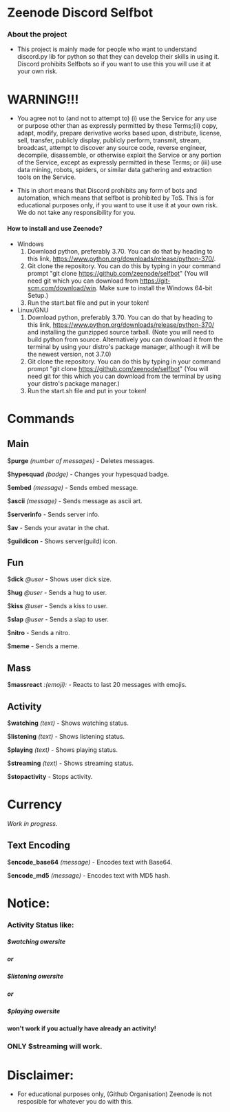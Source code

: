# Zeenode Discord Selfbot

### About the project

- This project is mainly made for people who want to understand discord.py lib for python so that they can develop their skills in using it. Discord prohibits Selfbots so if you want to use this you will use it at your own risk.

# WARNING!!!

- You agree not to (and not to attempt to) (i) use the Service for any use or purpose other than as expressly permitted by these Terms;(ii) copy, adapt, modify, prepare derivative works based upon, distribute, license, sell, transfer, publicly display, publicly perform, transmit, stream, broadcast, attempt to discover any source code, reverse engineer, decompile, disassemble, or otherwise exploit the Service or any portion of the Service, except as expressly permitted in these Terms; or (iii) use data mining, robots, spiders, or similar data gathering and extraction tools on the Service.

- This in short means that Discord prohibits any form of bots and automation, which means that selfbot is prohibited by ToS. This is for educational purposes only, if you want to use it use it at your own risk. We do not take any responsibility for you.



#### How to install and use Zeenode?
- Windows
    1. Download python, preferably 3.70. You can do that by heading to this link, https://www.python.org/downloads/release/python-370/. 
    2. Git clone the repository. You can do this by typing in your command prompt "git clone https://github.com/zeenode/selfbot" (You will need git which you can download from https://git-scm.com/download/win. Make sure to install the Windows 64-bit Setup.)
    3. Run the start.bat file and put in your token!
- Linux/GNU
    1. Download python, preferably 3.70. You can do that by heading to this link, https://www.python.org/downloads/release/python-370/ and installing the gunzipped source tarball. (Note you will need to build python from source. Alternatively you can download it from the terminal by using your distro's package manager, although it will be the newest version, not 3.7.0)
    2. Git clone the repository. You can do this by typing in your command prompt "git clone https://github.com/zeenode/selfbot" (You will need git for this which you can download from the terminal by using your distro's package manager.)
    3. Run the start.sh file and put in your token!
    















# Commands






## Main

$**purge** *(number of messages)* - Deletes messages.                                                                    

$**hypesquad** *(badge)* - Changes your hypesquad badge.                                                                  

$**embed** *(message)* - Sends embed message.                                                                             

$**ascii** *(message)* - Sends message as ascii art.                                                                      

$**serverinfo** - Sends server info.
 
$**av** - Sends your avatar in the chat.            

$**guildicon** - Shows server(guild) icon.                                                                             







## Fun


$**dick** *@user* - Shows user dick size.                                                                                


$**hug** *@user* - Sends a hug to user.

$**kiss** *@user* - Sends a kiss to user.                                                                            

$**slap** *@user* - Sends a slap to user.                                                                                 

$**nitro** - Sends a nitro.                                                                                           

$**meme** - Sends a meme.                                                                                             

                                                       


## Mass

$**massreact** *:(emoji):* - Reacts to last 20 messages with emojis.



## Activity

$**watching** *(text)* - Shows watching status. 

$**listening** *(text)* - Shows listening status.                                                                              

$**playing** *(text)* - Shows playing status. 

$**streaming** *(text)* - Shows streaming status.

$**stopactivity** - Stops activity.


# Currency
*Work in progress.*






## Text Encoding

$**encode_base64** *(message)* - Encodes text with Base64.                                                                  

$**encode_md5** *(message)* - Encodes text with MD5 hash.   












# Notice:

### Activity Status like:

##### $watching owersite

##### or

##### $listening owersite

##### or

##### $playing owersite

#### won't work if you actually have already an activity!

### ****ONLY**** $streaming will work.


# Disclaimer:

- For educational purposes only, (Github Organisation) Zeenode is not resposible for whatever you do with this.
